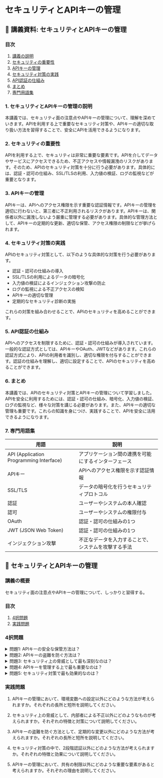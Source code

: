 # セキュリティとAPIキーの管理

## 📝 講義資料: セキュリティとAPIキーの管理

<a id="table-of-contents"></a>
### 目次
1. [講義の説明](#introduction)
2. [セキュリティの重要性](#security-importance)
3. [APIキーの管理](#api-key-management)
4. [セキュリティ対策の実践](#security-practices)
5. [API認証の仕組み](#api-authentication)
6. [まとめ](#conclusion)
7. [専門用語集](#glossary)

<a id="introduction"></a>
### 1. セキュリティとAPIキーの管理の説明

本講義では、セキュリティ面の注意点やAPIキーの管理について、理解を深めていきます。APIを利用する上で重要なセキュリティ対策や、APIキーの適切な取り扱い方法を習得することで、安全にAPIを活用できるようになります。

<a id="security-importance"></a>
### 2. セキュリティの重要性

APIを利用する上で、セキュリティは非常に重要な要素です。APIを介してデータやサービスにアクセスできるため、不正アクセスや情報漏洩のリスクがあります。そのため、APIのセキュリティ対策を十分に行う必要があります。具体的には、認証・認可の仕組み、SSL/TLSの利用、入力値の検証、ログの監視などが重要となります。

<a id="api-key-management"></a>
### 3. APIキーの管理

APIキーは、APIへのアクセス権限を示す重要な認証情報です。APIキーの管理を適切に行わないと、第三者に不正利用されるリスクがあります。APIキーは、関係者以外に漏洩しないよう厳重に管理する必要があります。具体的な管理方法として、APIキーの定期的な更新、適切な保管、アクセス権限の制限などが挙げられます。

<a id="security-practices"></a>
### 4. セキュリティ対策の実践

APIのセキュリティ対策として、以下のような具体的な対策を行う必要があります。

- 認証・認可の仕組みの導入
- SSL/TLSの利用によるデータの暗号化
- 入力値の検証によるインジェクション攻撃の防止
- ログの監視による不正アクセスの検知
- APIキーの適切な管理
- 定期的なセキュリティ診断の実施

これらの対策を組み合わせることで、APIのセキュリティを高めることができます。

<a id="api-authentication"></a>
### 5. API認証の仕組み

APIへのアクセスを制限するために、認証・認可の仕組みが導入されています。一般的な認証方式としては、APIキーやOAuth、JWTなどがあります。これらの認証方式により、APIの利用者を識別し、適切な権限を付与することができます。認証の仕組みを理解し、適切に設定することで、APIのセキュリティを高めることができます。

<a id="conclusion"></a>
### 6. まとめ

本講義では、APIのセキュリティ対策とAPIキーの管理について学習しました。APIを安全に利用するためには、認証・認可の仕組み、暗号化、入力値の検証、ログの監視など、様々な対策を講じる必要があります。また、APIキーの適切な管理も重要です。これらの知識を身につけ、実践することで、APIを安全に活用できるようになります。

<a id="glossary"></a>
### 7. 専門用語集

| 用語 | 説明 |
| --- | --- |
| API (Application Programming Interface) | アプリケーション間の連携を可能にするインターフェース |
| APIキー | APIへのアクセス権限を示す認証情報 |
| SSL/TLS | データの暗号化を行うセキュリティプロトコル |
| 認証 | ユーザーやシステムの本人確認 |
| 認可 | ユーザーやシステムの権限付与 |
| OAuth | 認証・認可の仕組みの1つ |
| JWT (JSON Web Token) | 認証・認可の仕組みの1つ |
| インジェクション攻撃 | 不正なデータを入力することで、システムを攻撃する手法 |

## 📝 セキュリティとAPIキーの管理

<a id="introduction"></a>
### 講義の概要
セキュリティ面の注意点やAPIキーの管理について、しっかりと習得する。

### 目次
1. [4択問題](#multiple-choice-questions)
2. [実践問題](#practice-problems)

<a id="multiple-choice-questions"></a>
### 4択問題

<details>
<summary>問題1: APIキーの安全な保管方法は？</summary>

- a. ファイルに書き込んでおく
- b. メモ帳に保存する
- c. 環境変数に設定する
- d. Slackのチャンネルで共有する

<details>
<summary>回答と解説</summary>

回答: c. 環境変数に設定する

APIキーは機密情報であるため、ファイルやメモ帳に保存するのは安全ではありません。環境変数に設定することで、コードから参照できるようにしつつ、誤ってリポジトリにコミットするなどの危険を回避できます。Slackで共有するのは最も危険な方法です。
</details>
</details>

<details>
<summary>問題2: APIキーの盗難を防ぐ方法は？</summary>

- a. APIキーを共有する
- b. APIキーを定期的に変更する
- c. APIキーを画面に表示する
- d. APIキーを使い捨てにする

<details>
<summary>回答と解説</summary>

回答: b. APIキーを定期的に変更する

APIキーが盗難された場合、迅速に変更することが重要です。定期的にAPIキーを更新することで、仮に盗難された場合でも被害を最小限に抑えることができます。一方で、APIキーを共有したり画面に表示したりするのは危険です。使い捨てのAPIキーを使うのも現実的ではありません。
</details>
</details>

<details>
<summary>問題3: セキュリティ上の脅威として最も深刻なのは？</summary>

- a. 自然災害
- b. サイバー攻撃
- c. 内部者による不正
- d. 物理的な侵入

<details>
<summary>回答と解説</summary>

回答: c. 内部者による不正

"内部者による不正"は、組織内部の人間による悪意ある行為であり、最も深刻な脅威となります。サイバー攻撃や物理的な侵入は外部からの脅威ですが、内部者による不正は組織の信頼を裏切るものであり、被害の発見と対応が困難です。自然災害は予期せぬ事態ですが、事前の対策で被害を最小限に抑えられます。
</details>
</details>

<details>
<summary>問題4: APIキーを管理する上で最も重要なのは？</summary>

- a. 定期的な更新
- b. 共有の制限
- c. 使い捨てにすること
- d. 画面への表示

<details>
<summary>回答と解説</summary>

回答: b. 共有の制限

APIキーの管理において最も重要なのは、APIキーの共有を最小限に抑えることです。APIキーは機密情報であり、必要以上の共有は大きなリスクになります。定期的な更新や使い捨ても重要ですが、共有の制限が最も基本的な対策といえます。画面への表示は絶対に避けるべきです。
</details>
</details>

<details>
<summary>問題5: セキュリティ対策で最も効果的なのは？</summary>

- a. 強力なパスワードの設定
- b. 2段階認証の導入
- c. 暗号化の実装
- d. 定期的なシステム監査

<details>
<summary>回答と解説</summary>

回答: b. 2段階認証の導入

セキュリティ対策の中で最も効果的なのは2段階認証の導入です。パスワードだけでは脆弱ですが、2段階認証を導入することで、不正アクセスを大幅に抑えることができます。暗号化や定期的な監査も重要ですが、2段階認証ほど即効性のある対策はありません。
</details>
</details>

<a id="practice-problems"></a>
### 実践問題

1. APIキーの管理において、環境変数への設定以外にどのような方法が考えられますか。それぞれの長所と短所を説明してください。

2. セキュリティ上の脅威として、内部者による不正以外にどのようなものが考えられますか。それぞれの特徴と対策について説明してください。

3. APIキーの盗難を防ぐ方法として、定期的な変更以外にどのような方法が考えられますか。それぞれの長所と短所を説明してください。

4. セキュリティ対策の中で、2段階認証以外にどのような方法が考えられますか。それぞれの特徴と効果について説明してください。

5. APIキーの管理において、共有の制限以外にどのような重要な要素があると考えられますか。それぞれの理由を説明してください。